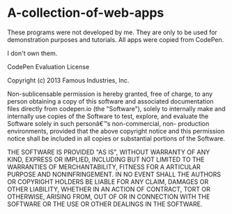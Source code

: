 # A-collection-of-web-apps
These programs were not developed by me. 
They are only to be used for demonstration purposes and tutorials. 
All apps were copied from CodePen.

I don't own them. 

CodePen Evaluation License
 
Copyright (c) 2013 Famous Industries, Inc.

Non-sublicensable permission is hereby granted, free of charge, to any person obtaining a 
copy of this software and associated documentation files directly from codepen.io (the 
"Software"), solely to internally make and internally use copies of the Software to test, 
explore, and evaluate the Software solely in such personâ€™s non-commercial, non-
production environments, provided that the above copyright notice and this permission 
notice shall be included in all copies or substantial portions of the Software. 

THE SOFTWARE IS PROVIDED "AS IS", WITHOUT WARRANTY OF ANY KIND, 
EXPRESS OR IMPLIED, INCLUDING BUT NOT LIMITED TO THE WARRANTIES OF 
MERCHANTABILITY, FITNESS FOR A ARTICULAR PURPOSE AND 
NONINFRINGEMENT. IN NO EVENT SHALL THE AUTHORS OR COPYRIGHT 
HOLDERS BE LIABLE FOR ANY CLAIM, DAMAGES OR OTHER LIABILITY, WHETHER 
IN AN ACTION OF CONTRACT, TORT OR OTHERWISE, ARISING FROM, OUT OF OR 
IN CONNECTION WITH THE SOFTWARE OR THE USE OR OTHER DEALINGS IN THE SOFTWARE.
